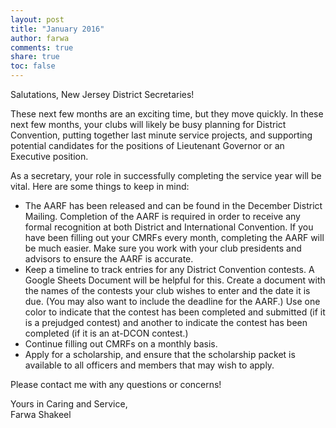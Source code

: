 ```yaml
---
layout: post
title: "January 2016"
author: farwa
comments: true
share: true
toc: false
---
```


Salutations, New Jersey District Secretaries!

These next few months are an exciting time, but they move quickly. In these next few months, your clubs will likely be busy planning for District Convention, putting together last minute service projects, and supporting potential candidates for the positions of Lieutenant Governor or an Executive position. 

As a secretary, your role in successfully completing the service year will be vital. Here are some things to keep in mind: 

- The AARF has been released and can be found in the December District Mailing. Completion of the AARF is required in order to receive any formal recognition at both District and International Convention. If you have been filling out your CMRFs every month, completing the AARF will be much easier. Make sure you work with your club presidents and advisors to ensure the AARF is accurate. 
- Keep a timeline to track entries for any District Convention contests. A Google Sheets Document will be helpful for this. Create a document with the names of the contests your club wishes to enter and the date it is due. (You may also want to include the deadline for the AARF.) Use one color to indicate that the contest has been completed and submitted (if it is a prejudged contest) and another to indicate the contest has been completed (if it is an at-DCON contest.) 
- Continue filling out CMRFs on a monthly basis. 
- Apply for a scholarship, and ensure that the scholarship packet is available to all officers and members that may wish to apply. 

Please contact me with any questions or concerns! 

Yours in Caring and Service,<br>
Farwa Shakeel 